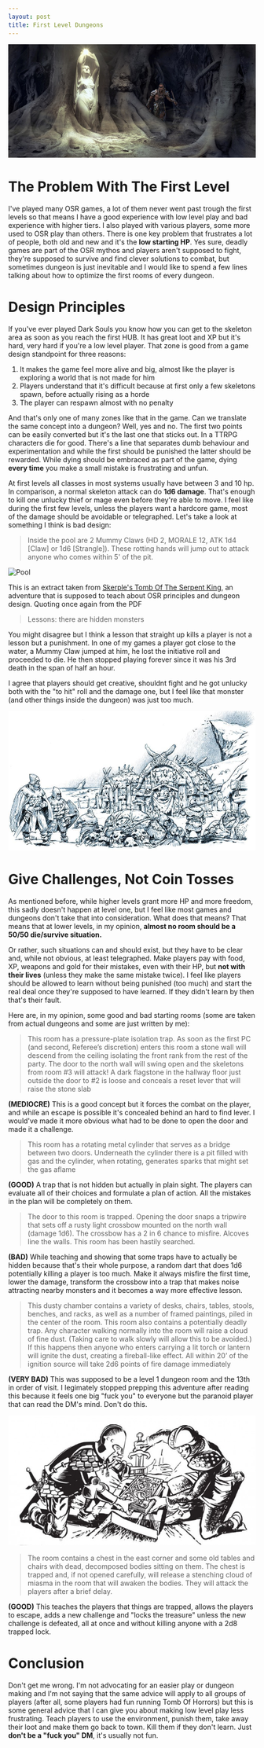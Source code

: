 ```yaml
---
layout: post
title: First Level Dungeons
---
```


![Header](/images/dungeon_header.jfif)

# The Problem With The First Level
I've played many OSR games, a lot of them never went past trough the first levels so that means I have a good experience with low level play and bad experience with higher tiers. I also played with various players, some more used to OSR play than others. There is one key problem that frustrates a lot of people, both old and new and it's the **low starting HP**. Yes sure, deadly games are part of the OSR mythos and players aren't supposed to fight, they're supposed to survive and find clever solutions to combat, but sometimes dungeon is just inevitable and I would like to spend a few lines talking about how to optimize the first rooms of every dungeon.

# Design Principles 
If you've ever played Dark Souls you know how you can get to the skeleton area as soon as you reach the first HUB. It has great loot and XP but it's hard, very hard if you're a low level player. That zone is good from a game design standpoint for three reasons: 

1. It makes the game feel more alive and big, almost like the player is exploring a world that is not made for him
2. Players understand that it's difficult because at first only a few skeletons spawn, before actually rising as a horde
3. The player can respawn almost with no penalty

And that's only one of many zones like that in the game. Can we translate the same concept into a dungeon? Well, yes and no. The first two points can be easily converted but it's the last one that sticks out. In a TTRPG characters die for good. There's a line that separates dumb behaviour and experimentation and while the first should be punished the latter should be rewarded. While dying should be embraced as part of the game, dying **every time** you make a small mistake is frustrating and unfun. 

At first levels all classes in most systems usually have between 3 and 10 hp. In comparison, a normal skeleton attack can do **1d6 damage**. That's enough to kill one unlucky thief or mage even before they're able to move. I feel like during the first few levels, unless the players want a hardcore game, most of the damage should be avoidable or telegraphed. Let's take a look at something I think is bad design:


>Inside the pool are 2 Mummy Claws (HD 2, MORALE 12, ATK 1d4 [Claw] or 1d6 [Strangle]). These rotting hands will jump out to attack anyone who comes within 5' of the pit.

![Pool](https://i.imgur.com/Ul0Xq83.png)

This is an extract taken from [Skerple's Tomb Of The Serpent King](https://www.drivethrurpg.com/product/252934/Tomb-of-the-Serpent-Kings--Deluxe-Print-Edition), an adventure that is supposed to teach about OSR principles and dungeon design. Quoting once again from the PDF

>Lessons: there are hidden monsters

You might disagree but I think a lesson that straight up kills a player is not a lesson but a punishment. In one of my games a player got close to the water, a Mummy Claw jumped at him, he lost the initiative roll and proceeded to die. He then stopped playing forever since it was his 3rd death in the span of half an hour.

I agree that players should get creative, shouldnt fight and he got unlucky both with the "to hit" roll and the damage one, but I feel like that monster (and other things inside the dungeon) was just too much.

![Orcs](/images/orcs.jfif)

# Give Challenges, Not Coin Tosses
As mentioned before, while higher levels grant more HP and more freedom, this sadly doesn't happen at level one, but I feel like most games and dungeons don't take that into consideration. What does that means? That means that at lower levels, in my opinion, **almost no room should be a 50/50 die/survive situation.** 

Or rather, such situations can and should exist, but they have to be clear and, while not obvious, at least telegraphed. Make players pay with food, XP, weapons and gold for their mistakes, even with their HP, but **not with their lives** (unless they make the same mistake twice). I feel like players should be allowed to learn without being punished (too much) and start the real deal once they're supposed to have learned. If they didn't learn by then that's their fault. 

Here are, in my opinion, some good and bad starting rooms (some are taken from actual dungeons and some are just written by me):

>This room has a pressure-plate isolation trap. As soon as the first PC (and second, Referee’s discretion) enters this room a stone wall will descend from the ceiling isolating the front rank from the rest of the party. The door to the north wall will swing open and the skeletons from room #3 will attack! A dark flagstone in the hallway floor just outside the door to #2 is loose and conceals a reset lever that will raise the stone slab

**(MEDIOCRE)** This is a good concept but it forces the combat on the player, and while an escape is possible it's concealed behind an hard to find lever. I would've made it more obvious what had to be done to open the door and made it a challenge.

>This room has a rotating metal cylinder that serves as a bridge between two doors. Underneath the cylinder there is a pit filled with gas and the cylinder, when rotating, generates sparks that might set the gas aflame

**(GOOD)** A trap that is not hidden but actually in plain sight. The players can evaluate all of their choices and formulate a plan of action. All the mistakes in the plan will be completely on them.

>The door to this room is trapped. Opening the door snaps a tripwire that sets off a rusty light crossbow mounted on the north wall (damage 1d6). The crossbow has a 2 in 6 chance to misfire. Alcoves line the walls. This room has been hastily searched.

**(BAD)** While teaching and showing that some traps have to actually be hidden because that's their whole purpose, a random dart that does 1d6 potentially killing a player is too much. Make it always misfire the first time, lower the damage, transform the crossbow into a trap that makes noise attracting nearby monsters and it becomes a way more effective lesson. 

>This dusty chamber contains a variety of desks, chairs, tables, stools, benches, and racks, as well as a number of framed paintings, piled in the center of the room. This room also contains a potentially deadly trap. Any character walking normally into the room will raise a cloud of fine dust. (Taking care to walk slowly will allow this to be avoided.) If this happens  then anyone who enters carrying a lit torch or lantern will ignite the dust, creating a fireball-like effect. All within 20’ of the ignition source will take 2d6 points of fire damage immediately

**(VERY BAD)** This was supposed to be a level 1 dungeon room and the 13th in order of visit. I legimately stopped prepping this adventure after reading this because it feels one big "fuck you" to everyone but the paranoid player that can read the DM's mind. Don't do this. 

![Tome](/images/tome.jpg)

>The room contains a chest in the east corner and some old tables and chairs with dead, decomposed bodies sitting on them. The chest is trapped and, if not opened carefully, will release a stenching cloud of miasma in the room that will awaken the bodies. They will attack the players after a brief delay. 

**(GOOD)** This teaches the players that things are trapped, allows the players to escape, adds a new challenge and "locks the treasure" unless the new challenge is defeated, all at once and without killing anyone with a 2d8 trapped lock.

# Conclusion 
Don't get me wrong. I'm not advocating for an easier play or dungeon making and I'm not saying that the same advice will apply to all groups of players (after all, some players had fun running Tomb Of Horrors) but this is some general advice that I can give you about making low level play less frustrating. Teach players to use the environment, punish them, take away their loot and make them go back to town. Kill them if they don't learn. Just **don't be a "fuck you" DM**, it's usually not fun.